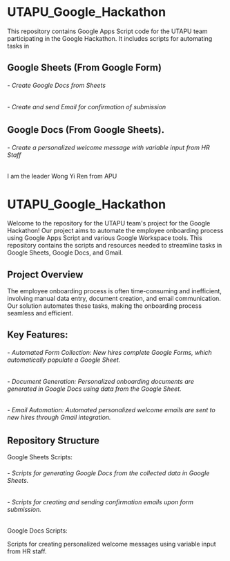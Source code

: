# UTAPU_Google_Hackathon

This repository contains Google Apps Script code for the UTAPU team participating in the Google Hackathon. It includes scripts for automating tasks in 

## Google Sheets (From Google Form)
###### - Create Google Docs from Sheets
###### - Create and send Email for confirmation of submission

## Google Docs (From Google Sheets).
###### - Create a personalized welcome message with variable input from HR Staff

I am the leader Wong Yi Ren from APU



# UTAPU_Google_Hackathon
Welcome to the repository for the UTAPU team's project for the Google Hackathon! Our project aims to automate the employee onboarding process using Google Apps Script and various Google Workspace tools. This repository contains the scripts and resources needed to streamline tasks in Google Sheets, Google Docs, and Gmail.

## Project Overview
The employee onboarding process is often time-consuming and inefficient, involving manual data entry, document creation, and email communication. Our solution automates these tasks, making the onboarding process seamless and efficient.

## Key Features:
###### - Automated Form Collection: New hires complete Google Forms, which automatically populate a Google Sheet.
###### - Document Generation: Personalized onboarding documents are generated in Google Docs using data from the Google Sheet.
###### - Email Automation: Automated personalized welcome emails are sent to new hires through Gmail integration.

## Repository Structure
Google Sheets Scripts:
###### - Scripts for generating Google Docs from the collected data in Google Sheets.
###### - Scripts for creating and sending confirmation emails upon form submission.

Google Docs Scripts:

Scripts for creating personalized welcome messages using variable input from HR staff.
